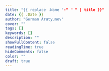 ```yaml
---
title: "{{ replace .Name "-" " " | title }}"
date: {{ .Date }}
author: "German Arutyunov"
cover: ""
tags: []
keywords: []
description: ""
showFullContent: false
readingTime: true
hideComments: false
color: ""
draft: true
---
```


